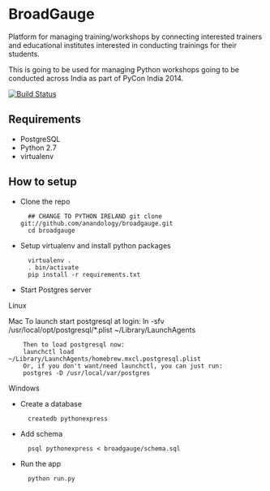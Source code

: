 BroadGauge
==========

Platform for managing training/workshops by connecting interested trainers and educational institutes interested in conducting trainings for their students. 

This is going to be used for managing Python workshops going to be conducted across India as part of PyCon India 2014.

[![Build Status](https://travis-ci.org/anandology/broadgauge.svg?branch=master)](https://travis-ci.org/anandology/broadgauge)

Requirements
------------

* PostgreSQL
* Python 2.7
* virtualenv

How to setup
------------

* Clone the repo

        ## CHANGE TO PYTHON IRELAND git clone git://github.com/anandology/broadgauge.git
        cd broadgauge

* Setup virtualenv and install python packages

        virtualenv .
        . bin/activate
        pip install -r requirements.txt

* Start Postgres server

Linux


Mac
        To launch start postgresql at login:
        ln -sfv /usr/local/opt/postgresql/*.plist ~/Library/LaunchAgents

        Then to load postgresql now:
        launchctl load ~/Library/LaunchAgents/homebrew.mxcl.postgresql.plist
        Or, if you don't want/need launchctl, you can just run:
        postgres -D /usr/local/var/postgres


Windows

* Create a database

        createdb pythonexpress

* Add schema
        
        psql pythonexpress < broadgauge/schema.sql

* Run the app

        python run.py
